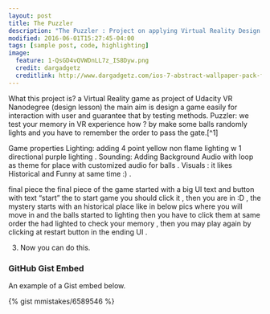 ```yaml
---
layout: post
title: The Puzzler 
description: "The Puzzler : Project on applying Virtual Reality Design Foundations."
modified: 2016-06-01T15:27:45-04:00
tags: [sample post, code, highlighting]
image:
  feature: 1-QsGD4vQVWDnLL7z_IS8Dyw.png
  credit: dargadgetz
  creditlink: http://www.dargadgetz.com/ios-7-abstract-wallpaper-pack-for-iphone-5-and-ipod-touch-retina/
---
```

What this project is?
a Virtual Reality game as project of Udacity VR Nanodegree (design lesson) the main aim is design a game easily for interaction with user and guarantee that by testing methods.
Puzzler:
we test your memory in VR experience how ? by make some balls randomly lights and you have to remember the order to pass the gate.[^1]

Game properties
Lighting: adding 4 point yellow non flame lighting w 1 directional purple lighting .
Sounding: Adding Background Audio with loop as theme for place with customized audio for balls .
Visuals : it likes Historical and Funny at same time :) .

final piece
the final piece of the game started with a big UI text and button with text “start” the to start game you should click it , then you are in :D , the mystery starts with an historical place like in below pics where you will move in and the balls started to lighting then you have to click them at same order the had lighted to check your memory , then you may play again by clicking at restart button in the ending UI .
        
3. Now you can do this.

### GitHub Gist Embed

An example of a Gist embed below.

{% gist mmistakes/6589546 %}

